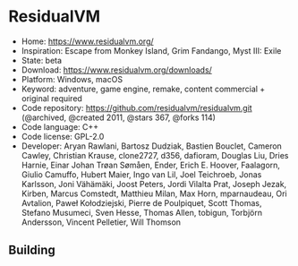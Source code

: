 # ResidualVM

- Home: https://www.residualvm.org/
- Inspiration: Escape from Monkey Island, Grim Fandango, Myst III: Exile
- State: beta
- Download: https://www.residualvm.org/downloads/
- Platform: Windows, macOS
- Keyword: adventure, game engine, remake, content commercial + original required
- Code repository: https://github.com/residualvm/residualvm.git (@archived, @created 2011, @stars 367, @forks 114)
- Code language: C++
- Code license: GPL-2.0
- Developer: Aryan Rawlani, Bartosz Dudziak, Bastien Bouclet, Cameron Cawley, Christian Krause, clone2727, d356, dafioram, Douglas Liu, Dries Harnie, Einar Johan Trøan Sømåen, Ender, Erich E. Hoover, Faalagorn, Giulio Camuffo, Hubert Maier, Ingo van Lil, Joel Teichroeb, Jonas Karlsson, Joni Vähämäki, Joost Peters, Jordi Vilalta Prat, Joseph Jezak, Kirben, Marcus Comstedt, Matthieu Milan, Max Horn, mparnaudeau, Ori Avtalion, Paweł Kołodziejski, Pierre de Poulpiquet, Scott Thomas, Stefano Musumeci, Sven Hesse, Thomas Allen, tobigun, Torbjörn Andersson, Vincent Pelletier, Will Thomson

## Building
